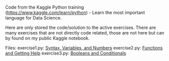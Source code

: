 Code from the Kaggle Python training (https://www.kaggle.com/learn/python) - Learn the most important language for Data Science.

Here are only stored the code/solution to the active exercises. There are many exercises that are not directly code related, those are not here but can by found on my public Kaggle notebook.

Files:
exercise1.py: [Syntax, Variables, and Numbers](https://www.kaggle.com/gsoster/exercise-syntax-variables-and-numbers)
exercise2.py: [Functions and Getting Help](https://www.kaggle.com/gsoster/exercise-functions-and-getting-help)
exercise3.py: [Booleans and Conditionals](https://www.kaggle.com/gsoster/exercise-booleans-and-conditionals)
